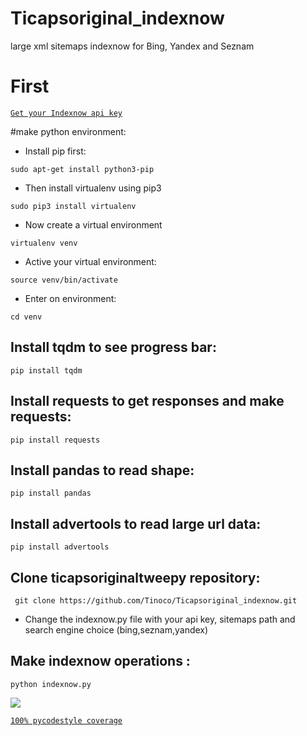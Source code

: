 # Ticapsoriginal_indexnow
large xml sitemaps indexnow for Bing, Yandex and Seznam 

# First
[`Get your Indexnow api key`]( https://www.bing.com/indexnow )

#make python environment:
* Install pip first:
<pre><code>sudo apt-get install python3-pip
</code></pre>
* Then install virtualenv using pip3
<pre><code>sudo pip3 install virtualenv 
</code></pre>
* Now create a virtual environment
<pre><code>virtualenv venv
</code></pre>
* Active your virtual environment:
<pre><code>source venv/bin/activate
</code></pre>
* Enter on environment:
<pre><code>cd venv
</code></pre>

## Install tqdm to see progress bar: 
<pre><code>pip install tqdm
</code></pre>

## Install requests to get responses and make requests: 
<pre><code>pip install requests
</code></pre>

## Install pandas to read shape: 
<pre><code>pip install pandas
</code></pre>

## Install advertools to read large url data: 
<pre><code>pip install advertools
</code></pre>

## Clone ticapsoriginaltweepy repository:
<pre><code> git clone https://github.com/Tinoco/Ticapsoriginal_indexnow.git
</code></pre>

* Change the indexnow.py file with your api key, sitemaps path and search engine choice (bing,seznam,yandex) 

## Make indexnow operations :
<pre><code>python indexnow.py
</code></pre>

![](https://ticapsoriginal.com/static/indexnow.png)

[`100% pycodestyle coverage`](https://pypi.org/project/pycodestyle/)
